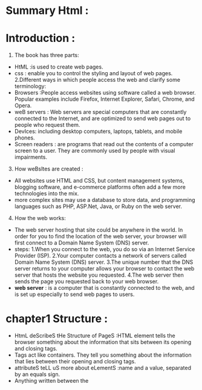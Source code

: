 
# Summary Html :
 # **Introduction** :
1. The book has three parts:
-  HtML :is used to create web pages.
- css : enable you to control the styling and layout of web pages.
2.Different ways in which people access the web and clarify some terminology:
- Browsers :People access websites using software called a web browser. Popular examples include Firefox, Internet Explorer, Safari, Chrome, and Opera.
- weB servers : Web servers are special computers that are constantly connected to the Internet, and are optimized to send web pages out to people who request them.
- DevIces: including desktop computers, laptops, tablets, and mobile phones.
- Screen readers : are programs that read out the contents of a computer screen to a user. They are commonly used by people with visual impairments.
3. How weBsItes are created :
- All websites use HTML and CSS, but content management systems, blogging software, and e-commerce platforms often add a few more technologies into the mix.
-  more complex sites  may use a database to store data, and programming languages such as PHP, ASP.Net, Java, or Ruby on the web server.
4. How the web works:
- The web server hosting that site could be anywhere in the world. In order for you to find the location of the web server, your browser will first connect to a Domain Name System (DNS) server.
- steps:
1.When you connect to the web, you do so via an Internet Service Provider (ISP).
2.Your computer contacts a network of servers called Domain Name System (DNS) server.
3.The unique number that the DNS server returns to your computer allows your browser to contact the web server that hosts the website you requested.
4.The web server then sends the page you requested back to your web browser.
- **web server** : is a computer that is constantly connected to the web, and is set up especially to send web pages to users.
# **chapter1 Structure** :
* HtmL deScribeS tHe Structure of PageS :HTML element tells the browser something about the information that sits between its opening and closing tags.
* Tags act like containers. They tell you something about the information that lies between their opening and closing tags.
* attributeS teLL uS more about eLementS :name and a value, separated by an equals sign.
* Anything written between the <title> tags will appear in the title bar (or tabs) at the top of the browser window.
 # **chapter8 Extra Markup** :
  - thE Evolution of htMl :
  (htMl 4 rElEasEd 1997, xhtMl 1.0 rElEasEd 2000,htMl5 rElEasEd 2000)
  - DOCTYPES tell browsers which version of HTML you are using .
- You can add comments to your code between <!-- and -->  markers  .
  - The  id and class attributes allow you to identify the particular elements,s known as a **global attribute** because it can be used on any element . 
  - Some elements will always appear to start on a new line in the browser window. These are known as block level elements.
  
  - Some elements will always appear to continue on the same line as their neighbouring elements. These are known as inline elements.

- span :
1. Contain a section of text where there is no other suitable element to differentiate it from its surrounding text
2. Contain a number of inline elements

- The  div and span elements allow you to group blocklevel and inline elements together.
- iframes : cut windows into your web pages through which other pages can be displayed.
- There are a few attributes that you will need to know to use it:
(src,height,width)
- scrolling ,frameborder :attributes will not be supported in HTML5.
- seamless :in HTML5, a new attribute called seamless can be applied to an iframe where scrollbars are not desired. 
The meta element is an empty element so it does not have a closing tag. It uses attributes to carry the information.
- The   meta tag allows you to supply all kinds of information about your web page.
- Escape characters are used to include special  characters in your pages .
 # **chapter17 HTML5 Layout** :
- The new HTML5 elements indicate the purpose of different parts of a web page and help to describeits structure.
- The new elements provide clearer code (compared with using multiple div elements).
- Older browsers that do not understand HTML5  elements need to be told which elements areblock-level elements.
- hgroup:The purpose of the hgroup element is to group together a set of one or more h1 through h6 elements so that they are treated as one single heading.
  - Figures : It can be used to contain any content that is referenced from the main flow of an article (not just images). 
  - The figure element should also contain a <figcaption> element which provides a text decription for the content of the figure element. 
  - The aside element has two purposes, depending on whether it is inside an article element or not.
1. When the aside element is used inside an article element, it should contain information that is related to the article but not essential to its overall meaning. 
  2. When the <aside> element is used outside of an article element, it acts as a container for content that is related to the entire page
- To make HTML5 elements work in Internet Explorer 8(and older versions of IE), extra JavaScript is needed, which is available free from Google.
- **chapter18 Process & Design** :
  - It's important to understand who your target audience is, why they would come to your site, what information they want to find and when they are likely to return.
  - Site maps allow you to plan the structure of a site.
  - To help you decide what information should go on each page, you can use a technique called card sorting.
  - Wireframes allow you to organize the information that   will need to go on each page,It shows the hierarchy of the information and how much space it might require.

  - Design is about communication. Visual hierarchy helps   visitors understand what you are trying to tell them.
  - designer needs to organize and prioritize the information to communicate their message and help users find what they're looking for.
- Grouping together related content into blocks or chunks makes the page look simpler (and easier to understand). 
  - You can differentiate between pieces of information   using size, color, and style.
  - You can use grouping and similarity to help simplify  the information you present.
  - Grouping related pieces of information together can make a design easier to comprehend
 - visual hierarchy refers to the order in which your eyes perceive what they see. It is created by adding visual contrast between the items being displayed. Items with higher contrast are recognized and processed first.
 - Designing navigation :helps people find where they want to go and also helps them understand what your site is about and how it is organized.


   # **JS Chapter 1: “The ABC of Programming** :
  - JavaScript can be used in browsers to make websites more interactive, interesting, and user-friendly.
  - A script : is a series of instructions that the computer can follow,in order to achieve a goal. 
  - To write a script, you need to first state your goal and then list the tasks that need to be completed in order to achieve it. 
   Follow these steps :
   1: DEFINE THE GOAL  2.2: DESIGN THE SCRIPT 3.3: CODE EACH STEP 
 - Each time the script runs, it might only use a subset of all the instructions. 
  - Computers approach tasks in a different way than humans, so your instructions must let the computer solve the task prggrammatically.
  - Computers solve problems programmatically; they follow series of instructions, one after another
  - To approach writing a script, break down your goal into a series of tasks and then work out each step needed to complete that task (a flowchart can help).
  - The flowcharts show the paths between each step.
  - An event is the computer's way of sticking up its hand to say, "Hey, this just happened!" .
  - The code for a method can contain lots of instructions that together represent one task. 
  - Programmers choose which events they respond to. When a specific event happens, that event can be used to trigger a specific section of the code. 
  - WEB BROWSERS ARE PROGRAMS BUILT USING OBJECTS .
  - Using the document object, you can access and change what content users see on the page and respond to how they interact with it.
  - All major browsers use a JavaScript interpreter to translate your instructions (in JavaScript) into instructions the computer can follow. 
  - It is best to keep JavaScript code in its own JavaScript file. JavaScript files are text files (like HTML pages and CSS style sheets), but they have the . j s extension.
  - The HTML script element is used in HTML pages to tell the browser to load the JavaScript file (rather like the link element can be used to load a CSS file). 
 - LINKING TO A JAVASCRIPT FILE FROM AN HTML PAGE(ou use the HTML script element to tell the browser it is coming across a script) 
  - If you view the source code of the page in the browser, the JavaScript will not have changed the HTML, because the script works with the model of the web page that the browser has created. 
  


  
  

 







